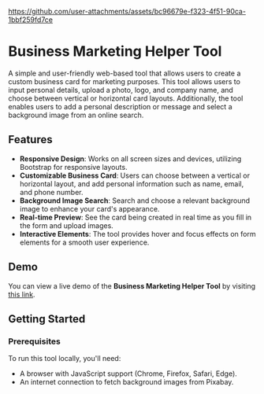 


https://github.com/user-attachments/assets/bc96679e-f323-4f51-90ca-1bbf259fd7ce



# Business Marketing Helper Tool

A simple and user-friendly web-based tool that allows users to create a custom business card for marketing purposes. This tool allows users to input personal details, upload a photo, logo, and company name, and choose between vertical or horizontal card layouts. Additionally, the tool enables users to add a personal description or message and select a background image from an online search.

## Features

- **Responsive Design**: Works on all screen sizes and devices, utilizing Bootstrap for responsive layouts.
- **Customizable Business Card**: Users can choose between a vertical or horizontal layout, and add personal information such as name, email, and phone number.
- **Background Image Search**: Search and choose a relevant background image to enhance your card's appearance.
- **Real-time Preview**: See the card being created in real time as you fill in the form and upload images.
- **Interactive Elements**: The tool provides hover and focus effects on form elements for a smooth user experience.

## Demo

You can view a live demo of the **Business Marketing Helper Tool** by visiting [this link](#).

## Getting Started

### Prerequisites

To run this tool locally, you'll need:
- A browser with JavaScript support (Chrome, Firefox, Safari, Edge).
- An internet connection to fetch background images from Pixabay.

